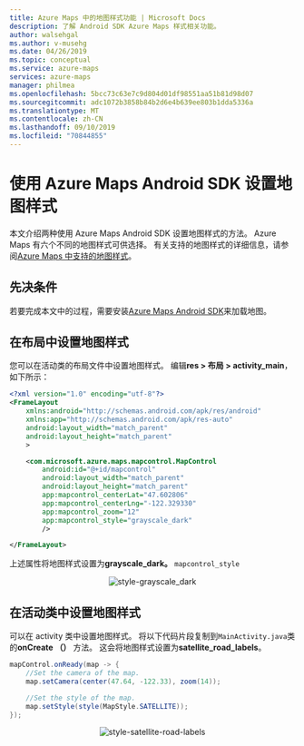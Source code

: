 ```yaml
---
title: Azure Maps 中的地图样式功能 | Microsoft Docs
description: 了解 Android SDK Azure Maps 样式相关功能。
author: walsehgal
ms.author: v-musehg
ms.date: 04/26/2019
ms.topic: conceptual
ms.service: azure-maps
services: azure-maps
manager: philmea
ms.openlocfilehash: 5bcc73c63e7c9d804d01df98551aa51b81d98d07
ms.sourcegitcommit: adc1072b3858b84b2d6e4b639ee803b1dda5336a
ms.translationtype: MT
ms.contentlocale: zh-CN
ms.lasthandoff: 09/10/2019
ms.locfileid: "70844855"
---
```

# <a name="set-map-style-using-azure-maps-android-sdk"></a>使用 Azure Maps Android SDK 设置地图样式

本文介绍两种使用 Azure Maps Android SDK 设置地图样式的方法。 Azure Maps 有六个不同的地图样式可供选择。 有关支持的地图样式的详细信息，请参阅[Azure Maps 中支持的地图样式](./supported-map-styles.md)。


## <a name="prerequisites"></a>先决条件

若要完成本文中的过程，需要安装[Azure Maps Android SDK](https://docs.microsoft.com/azure/azure-maps/how-to-use-android-map-control-library)来加载地图。


## <a name="set-map-style-in-the-layout"></a>在布局中设置地图样式

您可以在活动类的布局文件中设置地图样式。 编辑**res > 布局 > activity_main**，如下所示：

```XML
<?xml version="1.0" encoding="utf-8"?>
<FrameLayout
    xmlns:android="http://schemas.android.com/apk/res/android"
    xmlns:app="http://schemas.android.com/apk/res-auto"
    android:layout_width="match_parent"
    android:layout_height="match_parent"
    >

    <com.microsoft.azure.maps.mapcontrol.MapControl
        android:id="@+id/mapcontrol"
        android:layout_width="match_parent"
        android:layout_height="match_parent"
        app:mapcontrol_centerLat="47.602806"
        app:mapcontrol_centerLng="-122.329330"
        app:mapcontrol_zoom="12"
        app:mapcontrol_style="grayscale_dark"
        />

</FrameLayout>
```

上述属性将地图样式设置为**grayscale_dark。** `mapcontrol_style` 

<center>

![style-grayscale_dark](./media/set-android-map-styles/grayscale-dark.png)</center>

## <a name="set-map-style-in-the-activity-class"></a>在活动类中设置地图样式

可以在 activity 类中设置地图样式。 将以下代码片段复制到`MainActivity.java`类的**onCreate （）** 方法。 这会将地图样式设置为**satellite_road_labels**。

```Java
mapControl.onReady(map -> {
    //Set the camera of the map.
    map.setCamera(center(47.64, -122.33), zoom(14));

    //Set the style of the map.
    map.setStyle(style(MapStyle.SATELLITE));
});
```

<center>

![style-satellite-road-labels](./media/set-android-map-styles/satellite-road-labels.png)</center>